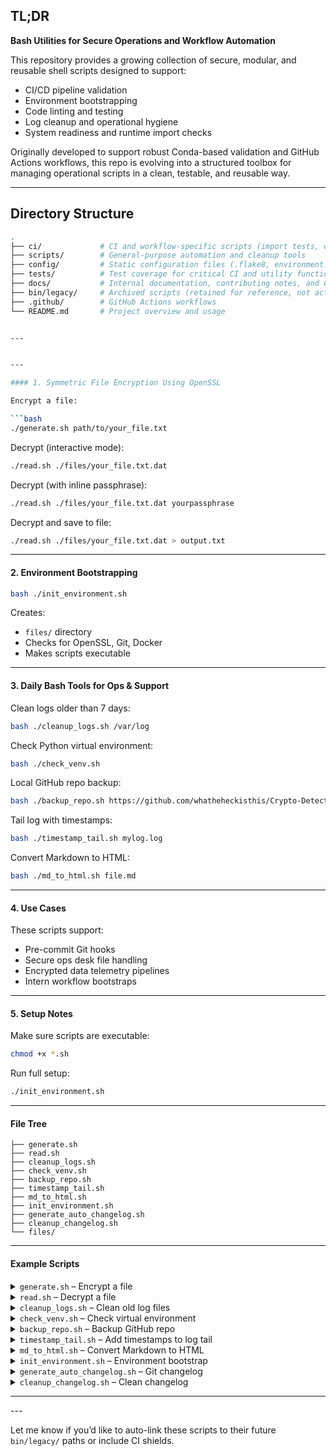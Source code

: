 TL;DR
----

**Bash Utilities for Secure Operations and Workflow Automation**

This repository provides a growing collection of secure, modular, and reusable shell scripts designed to support:

- CI/CD pipeline validation
- Environment bootstrapping
- Code linting and testing
- Log cleanup and operational hygiene
- System readiness and runtime import checks

Originally developed to support robust Conda-based validation and GitHub Actions workflows, this repo is evolving into a structured toolbox for managing operational scripts in a clean, testable, and reusable way.

---

## Directory Structure

```bash
.
├── ci/             # CI and workflow-specific scripts (import tests, env checks)
├── scripts/        # General-purpose automation and cleanup tools
├── config/         # Static configuration files (.flake8, environment.yml, etc.)
├── tests/          # Test coverage for critical CI and utility functions
├── docs/           # Internal documentation, contributing notes, and CI overview
├── bin/legacy/     # Archived scripts (retained for reference, not active)
├── .github/        # GitHub Actions workflows
└── README.md       # Project overview and usage


---


---

#### 1. Symmetric File Encryption Using OpenSSL

Encrypt a file:

```bash
./generate.sh path/to/your_file.txt
```

Decrypt (interactive mode):

```bash
./read.sh ./files/your_file.txt.dat
```

Decrypt (with inline passphrase):

```bash
./read.sh ./files/your_file.txt.dat yourpassphrase
```

Decrypt and save to file:

```bash
./read.sh ./files/your_file.txt.dat > output.txt
```

---

#### 2. Environment Bootstrapping

```bash
bash ./init_environment.sh
```

Creates:

* `files/` directory
* Checks for OpenSSL, Git, Docker
* Makes scripts executable

---

#### 3. Daily Bash Tools for Ops & Support

Clean logs older than 7 days:

```bash
bash ./cleanup_logs.sh /var/log
```

Check Python virtual environment:

```bash
bash ./check_venv.sh
```

Local GitHub repo backup:

```bash
bash ./backup_repo.sh https://github.com/whatheheckisthis/Crypto-Detector
```

Tail log with timestamps:

```bash
bash ./timestamp_tail.sh mylog.log
```

Convert Markdown to HTML:

```bash
bash ./md_to_html.sh file.md
```

---

#### 4. Use Cases

These scripts support:

* Pre-commit Git hooks
* Secure ops desk file handling
* Encrypted data telemetry pipelines
* Intern workflow bootstraps

---

#### 5. Setup Notes

Make sure scripts are executable:

```bash
chmod +x *.sh
```

Run full setup:

```bash
./init_environment.sh
```

---

#### File Tree

```
├── generate.sh
├── read.sh
├── cleanup_logs.sh
├── check_venv.sh
├── backup_repo.sh
├── timestamp_tail.sh
├── md_to_html.sh
├── init_environment.sh
├── generate_auto_changelog.sh
├── cleanup_changelog.sh
└── files/
```

---

#### Example Scripts

<details>
<summary><code>generate.sh</code> – Encrypt a file</summary>

```bash
#!/bin/bash
INPUT=$1
OUTDIR="files"
mkdir -p $OUTDIR

echo -n "Enter passphrase for encryption: "
read -s PASSPHRASE
echo

openssl enc -aes-256-cbc -salt -in "$INPUT" -out "$OUTDIR/$(basename "$INPUT").enc" -pass pass:$PASSPHRASE
echo "[✓] Encrypted file saved to $OUTDIR/$(basename "$INPUT").enc"
```

</details>

<details>
<summary><code>read.sh</code> – Decrypt a file</summary>

```bash
#!/bin/bash
INPUT=$1

echo -n "Enter passphrase to decrypt: "
read -s PASSPHRASE
echo

openssl enc -d -aes-256-cbc -in "$INPUT" -pass pass:$PASSPHRASE
```

</details>

<details>
<summary><code>cleanup_logs.sh</code> – Clean old log files</summary>

```bash
#!/bin/bash
find . -type f -name "*.log" -mtime +7 -exec rm -v {} \;
echo "[✓] Old logs cleaned up"
```

</details>

<details>
<summary><code>check_venv.sh</code> – Check virtual environment</summary>

```bash
#!/bin/bash
if [[ "$VIRTUAL_ENV" != "" ]]; then
  echo "[✓] Virtual environment is active: $VIRTUAL_ENV"
else
  echo "[✗] No virtual environment detected"
fi
```

</details>

<details>
<summary><code>backup_repo.sh</code> – Backup GitHub repo</summary>

```bash
#!/bin/bash
REPO_DIR=$1
BACKUP_DIR="repo_backup_$(date +%F_%T)"
mkdir "$BACKUP_DIR"
cp -r "$REPO_DIR" "$BACKUP_DIR"
echo "[✓] Repository backed up to $BACKUP_DIR"
```

</details>

<details>
<summary><code>timestamp_tail.sh</code> – Add timestamps to log tail</summary>

```bash
#!/bin/bash
FILE=$1
tail -f "$FILE" | while read line; do
  echo "[$(date +%F_%T)] $line"
done
```

</details>

<details>
<summary><code>md_to_html.sh</code> – Convert Markdown to HTML</summary>

```bash
#!/bin/bash
INPUT=$1
OUTPUT="${INPUT%.md}.html"
pandoc "$INPUT" -o "$OUTPUT"
echo "[✓] Converted $INPUT to $OUTPUT"
```

</details>

<details>
<summary><code>init_environment.sh</code> – Environment bootstrap</summary>

```bash
#!/bin/bash
./check_venv.sh
./generate_auto_changelog.sh
echo "[✓] Environment ready"
```

</details>

<details>
<summary><code>generate_auto_changelog.sh</code> – Git changelog</summary>

```bash
#!/bin/bash
OUTFILE="AUTO_CHANGELOG.md"
echo "# Auto-generated Changelog" > $OUTFILE
echo "" >> $OUTFILE
git log --pretty=format:'- %ad: %s' --date=short >> $OUTFILE
echo "[✓] Changelog written to $OUTFILE"
```

</details>

<details>
<summary><code>cleanup_changelog.sh</code> – Clean changelog</summary>

```bash
#!/bin/bash
FILE="AUTO_CHANGELOG.md"
if [[ -f "$FILE" ]]; then
  awk '!seen[$0]++' "$FILE" | sed '/^$/d' > tmp && mv tmp "$FILE"
  echo "[✓] Cleaned $FILE"
else
  echo "[✗] $FILE not found"
fi
```

</details>

---

</details>  
<!-- End legacy block -->
---

Let me know if you’d like to auto-link these scripts to their future `bin/legacy/` paths or include CI shields.





